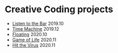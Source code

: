 # Creative Coding projects

- [Listen to the Bar](https://github.com/koapushjin/creative-coding/tree/main/listen-to-the-bar) 2019.10   
- [Time Machine](https://github.com/koapushjin/creative-coding/tree/main/time-machine) 2019.12  
- [Floating](https://editor.p5js.org/tj1059/sketches/3kL0abyyW) 2020.10  
- [Game of Life](https://editor.p5js.org/tj1059/sketches/XCO4VEJ6H) 2020.11  
- [Hit the Virus](https://github.com/koapushjin/creative-coding/tree/main/hit-the-virus) 2020.11
